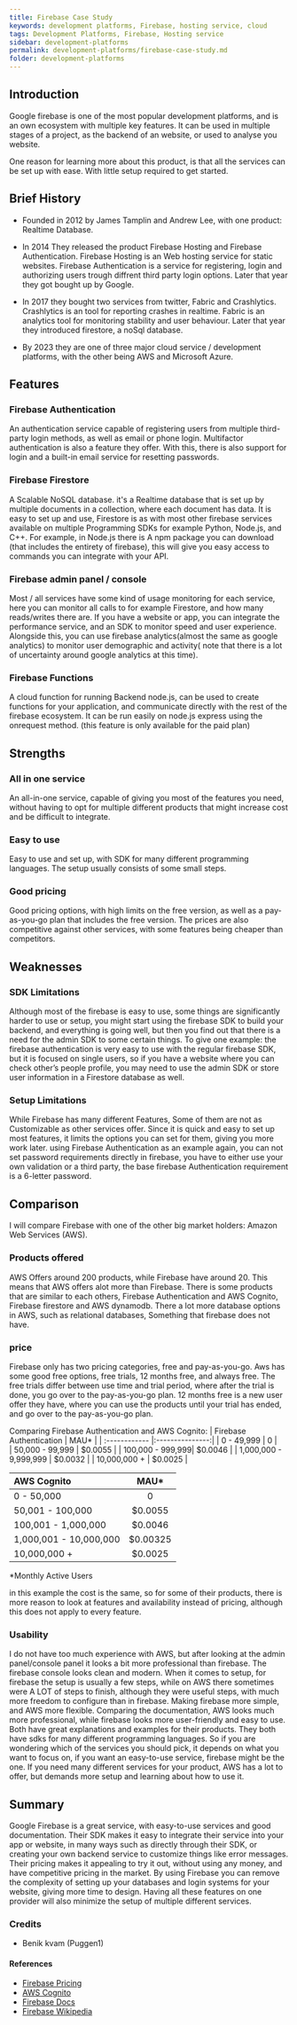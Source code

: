 ```yaml
---
title: Firebase Case Study
keywords: development platforms, Firebase, hosting service, cloud
tags: Development Platforms, Firebase, Hosting service
sidebar: development-platforms
permalink: development-platforms/firebase-case-study.md
folder: development-platforms
---
```



## Introduction

Google firebase is one of the most popular development platforms, and is an own ecosystem with multiple key features. It can be used in multiple stages of a project, as the backend of an website, or used to analyse you website.

One reason for learning more about this product, is that all the services can be set up with ease. With little setup required to get started.

## Brief History

- Founded in 2012 by James Tamplin and Andrew Lee, with one product: Realtime Database. 

- In 2014 They released the product Firebase Hosting and Firebase Authentication. Firebase Hosting is an Web hosting service for static websites. Firebase Authentication is a service for registering, login and authorizing users trough diffrent third party login options.
Later that year they got bought up by Google. 

- In 2017 they bought two services from twitter, Fabric and Crashlytics. Crashlytics is an tool for reporting crashes in realtime. Fabric is an analytics tool for monitoring stability and user behaviour. Later that year they introduced firestore, a noSql database. 

- By 2023 they are one of three major cloud service / development platforms, with the other being AWS and Microsoft Azure.

## Features

### Firebase Authentication
An authentication service capable of registering users from multiple third-party login methods, as well as email or phone login. Multifactor authentication is also a feature they offer. With this, there is also support for login and a built-in email service for resetting passwords. 
### Firebase Firestore
A Scalable NoSQL database. it's a Realtime database that is set up by multiple documents in a collection, where each document has data. It is easy to set up and use,  Firestore is as with most other firebase services available on multiple Programming SDKs for example Python, Node.js, and C++. For example, in Node.js there is A npm package you can download (that includes the entirety of firebase), this will give you easy access to commands you can integrate with your API.
### Firebase admin panel / console
Most / all services have some kind of usage monitoring for each service, here you can monitor all calls to for example Firestore, and how many reads/writes there are. If you have a website or app, you can integrate the performance service, and an SDK to monitor speed and user experience. Alongside this, you can use firebase analytics(almost the same as google analytics) to monitor user demographic and activity( note that there is a lot of uncertainty around google analytics at this time).
### Firebase Functions
A cloud function for running Backend node.js, can be used to create functions for your application, and communicate directly with the rest of the firebase ecosystem. It can be run easily on node.js express using the onrequest method. (this feature is only available for the paid plan) 
## Strengths

### All in one service
An all-in-one service, capable of giving you most of the features you need, without having to opt for multiple different products that might increase cost and be difficult to integrate.
### Easy to use
Easy to use and set up, with SDK for many different programming languages. The setup usually consists of some small steps.
### Good pricing
Good pricing options, with high limits on the free version, as well as a pay-as-you-go plan that includes the free version. The prices are also competitive against other services, with some features being cheaper than competitors.
## Weaknesses

### SDK Limitations
Although most of the firebase is easy to use, some things are significantly harder to use or setup, you might start using the firebase SDK to build your backend, and everything is going well, but then you find out that there is a need for the admin SDK to some certain things. To give one example: the firebase authentication is very easy to use with the regular firebase SDK, but it is focused on single users, so if you have a website where you can check other’s people profile, you may need to use the admin SDK or store user information in a Firestore database as well.
### Setup Limitations
While Firebase has many different Features, Some of them are not as Customizable as other services offer. Since it is quick and easy to set up most features, it limits the options you can set for them, giving you more work later. using Firebase Authentication as an example again, you can not set password requirements directly in firebase, you have to either use your own validation or a third party, the base firebase Authentication requirement is a 6-letter password.

## Comparison
I will compare Firebase with one of the other big market holders: Amazon Web Services (AWS).

### Products offered
AWS Offers around 200 products, while Firebase have around 20. This means that AWS offers alot more than Firebase.
There is some products that are similar to each others, Firebase Authentication and AWS Cognito, Firebase firestore and AWS dynamodb.
There a lot more database options in AWS, such as relational databases, Something that firebase does not have. 
### price
Firebase only has two pricing categories, free and pay-as-you-go.
Aws has some good free options, free trials, 12 months free, and always free. The free trials differ between use time and trial period, where after the trial is done, you go over to the pay-as-you-go plan. 
12 months free is a new user offer they have, where you can use the products until your trial has ended, and go over to the pay-as-you-go plan. 
    
Comparing Firebase Authentication and AWS Cognito:
| Firebase Authentication  | MAU* |
| :------------ |:---------------:| 
|  0 - 49,999 | 0 |              
| 50,000 - 99,999 | $0.0055 |
| 100,000 - 999,999| $0.0046 |
| 1,000,000 - 9,999,999 | $0.0032 |
| 10,000,000 + | $0.0025 |


| AWS Cognito | MAU* |
| :------------ |:---------------:|
|0 - 50,000 | 0 |
|  50,001 - 100,000 | $0.0055 |
| 100,001 - 1,000,000| $0.0046 |
| 1,000,001 - 10,000,000 | $0.00325 |
| 10,000,000 + | $0.0025 |

*Monthly Active Users

in this example the cost is the same, so for some of their products, there is more reason to look at features and availability instead of pricing, although this does not apply to every feature.

### Usability
I do not have too much experience with AWS, but after looking at the admin panel/console panel it looks a bit more professional than firebase. The firebase console looks clean and modern. When it comes to setup, for firebase the setup is usually a few steps, while on AWS there sometimes were A LOT of steps to finish, although they were useful steps, with much more freedom to configure than in firebase. Making firebase more simple, and AWS more flexible. Comparing the documentation, AWS looks much more professional, while firebase looks more user-friendly and easy to use. Both have great explanations and examples for their products. They both have sdks for many different programming languages. 
So if you are wondering which of the services you should pick, it depends on what you want to focus on, if you want an easy-to-use service, firebase might be the one. If you need many different services for your product, AWS has a lot to offer, but demands more setup and learning about how to use it. 

## Summary
Google Firebase is a great service, with easy-to-use services and good documentation. Their SDK makes it easy to 
integrate their service into your app or website, in many ways such as directly through their SDK, or creating your own 
backend service to customize things like error messages.  
Their pricing makes it appealing to try it out, without using any money, and have competitive pricing in the market. 
By using Firebase you can remove the complexity of setting up your databases and login systems for your website, 	giving more time to design. Having all these features on one provider will also minimize the setup of multiple different services. 

### Credits

- Benik kvam (Puggen1)

#### References

- [Firebase Pricing](https://firebase.google.com/pricing)
- [AWS Cognito](https://aws.amazon.com/cognito/pricing/) 
- [Firebase Docs](https://firebase.google.com/docs)
- [Firebase Wikipedia](https://en.wikipedia.org/wiki/Firebase)
